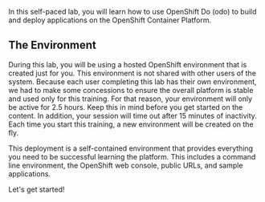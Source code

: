 In this self-paced lab, you will learn how to use OpenShift Do (odo) to build and deploy applications on the OpenShift Container Platform.

## The Environment

During this lab, you will be using a hosted OpenShift environment that is created just for you. This environment is not shared with other users of the system. Because each user completing this lab has their own environment, we had to make some concessions to ensure the overall platform is stable and used only for this training. For that reason, your environment will only be active for 2.5 hours. Keep this in mind before you get started on the content. In addition, your session will time out after 15 minutes of inactivity. Each time you start this training, a new environment will be created on the fly.

This deployment is a self-contained environment that provides everything you need to be successful learning the platform. This includes a command line environment, the OpenShift web console, public URLs, and sample applications.

Let's get started!